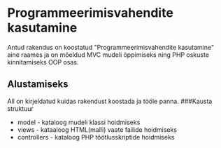 # Programmeerimisvahendite kasutamine
Antud rakendus on koostatud
"Programmeerimisvahendite kasutamine" aine raames ja on mõeldud
MVC mudeli õppimiseks ning PHP oskuste kinnitamiseks OOP osas.
 ## Alustamiseks
 All on kirjeldatud kuidas rakendust koostada ja tööle panna.
###Kausta struktuur
* model - kataloog mudeli klassi hoidmiseks
* views - kataaloog HTML(malli) vaate failide hoidmiseks
* controllers - kataloog PHP töötlusskriptide hoidmiseks
